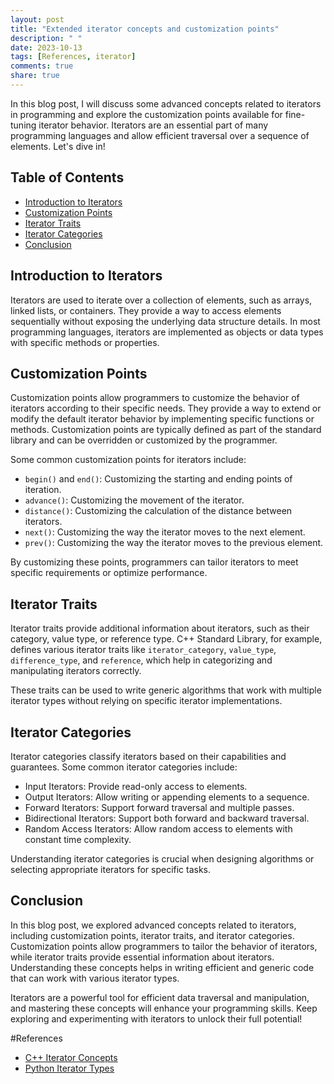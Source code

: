 ```yaml
---
layout: post
title: "Extended iterator concepts and customization points"
description: " "
date: 2023-10-13
tags: [References, iterator]
comments: true
share: true
---
```


In this blog post, I will discuss some advanced concepts related to iterators in programming and explore the customization points available for fine-tuning iterator behavior. Iterators are an essential part of many programming languages and allow efficient traversal over a sequence of elements. Let's dive in!

## Table of Contents
- [Introduction to Iterators](#introduction-to-iterators)
- [Customization Points](#customization-points)
- [Iterator Traits](#iterator-traits)
- [Iterator Categories](#iterator-categories)
- [Conclusion](#conclusion)

## Introduction to Iterators
Iterators are used to iterate over a collection of elements, such as arrays, linked lists, or containers. They provide a way to access elements sequentially without exposing the underlying data structure details. In most programming languages, iterators are implemented as objects or data types with specific methods or properties.

## Customization Points
Customization points allow programmers to customize the behavior of iterators according to their specific needs. They provide a way to extend or modify the default iterator behavior by implementing specific functions or methods. Customization points are typically defined as part of the standard library and can be overridden or customized by the programmer.

Some common customization points for iterators include:
- `begin()` and `end()`: Customizing the starting and ending points of iteration.
- `advance()`: Customizing the movement of the iterator.
- `distance()`: Customizing the calculation of the distance between iterators.
- `next()`: Customizing the way the iterator moves to the next element.
- `prev()`: Customizing the way the iterator moves to the previous element.

By customizing these points, programmers can tailor iterators to meet specific requirements or optimize performance.

## Iterator Traits
Iterator traits provide additional information about iterators, such as their category, value type, or reference type. C++ Standard Library, for example, defines various iterator traits like `iterator_category`, `value_type`, `difference_type`, and `reference`, which help in categorizing and manipulating iterators correctly.

These traits can be used to write generic algorithms that work with multiple iterator types without relying on specific iterator implementations.

## Iterator Categories
Iterator categories classify iterators based on their capabilities and guarantees. Some common iterator categories include:
- Input Iterators: Provide read-only access to elements.
- Output Iterators: Allow writing or appending elements to a sequence.
- Forward Iterators: Support forward traversal and multiple passes.
- Bidirectional Iterators: Support both forward and backward traversal.
- Random Access Iterators: Allow random access to elements with constant time complexity.

Understanding iterator categories is crucial when designing algorithms or selecting appropriate iterators for specific tasks.

## Conclusion
In this blog post, we explored advanced concepts related to iterators, including customization points, iterator traits, and iterator categories. Customization points allow programmers to tailor the behavior of iterators, while iterator traits provide essential information about iterators. Understanding these concepts helps in writing efficient and generic code that can work with various iterator types.

Iterators are a powerful tool for efficient data traversal and manipulation, and mastering these concepts will enhance your programming skills. Keep exploring and experimenting with iterators to unlock their full potential!

#References
- [C++ Iterator Concepts](https://en.cppreference.com/w/cpp/iterator)
- [Python Iterator Types](https://docs.python.org/3/library/stdtypes.html#iterator-types)